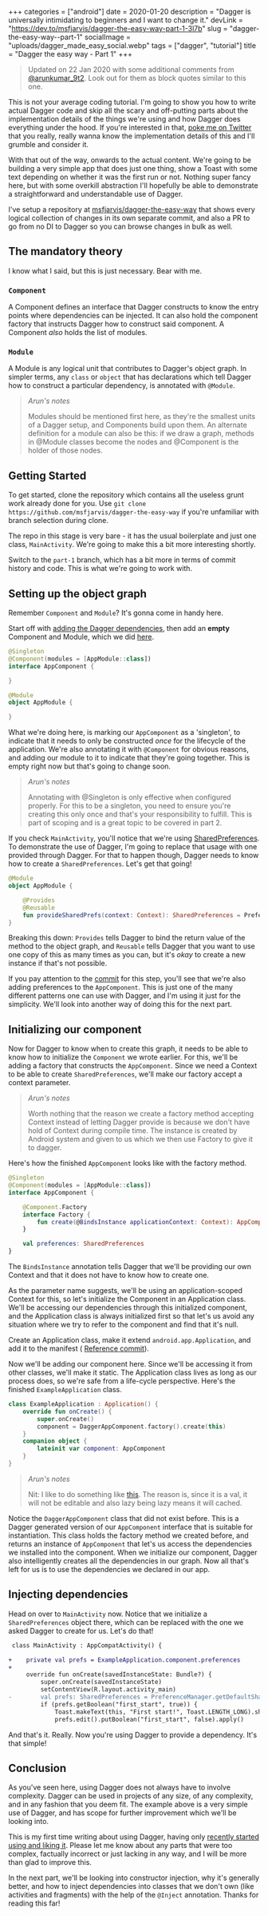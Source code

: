 +++
categories = ["android"]
date = 2020-01-20
description = "Dagger is universally intimidating to beginners and I want to change it."
devLink = "https://dev.to/msfjarvis/dagger-the-easy-way-part-1-3l7b"
slug = "dagger-the-easy-way--part-1"
socialImage = "uploads/dagger_made_easy_social.webp"
tags = ["dagger", "tutorial"]
title = "Dagger the easy way - Part 1"
+++

> Updated on 22 Jan 2020 with some additional comments from [@arunkumar_9t2](https://twitter.com/arunkumar_9t2). Look out for them as block quotes similar to this one.

This is not your average coding tutorial. I'm going to show you how to write actual Dagger code and skip all the scary and off-putting parts about the implementation details of the things we're using and how Dagger does everything under the hood. If you're interested in that, [poke me on Twitter](https://twitter.com/msfjarvis) that you really, really wanna know the implementation details of this and I'll grumble and consider it.

With that out of the way, onwards to the actual content. We're going to be building a very simple app that does just one thing, show a Toast with some text depending on whether it was the first run or not. Nothing super fancy here, but with some overkill abstraction I'll hopefully be able to demonstrate a straightforward and understandable use of Dagger.

I've setup a repository at [msfjarvis/dagger-the-easy-way](https://github.com/msfjarvis/dagger-the-easy-way) that shows every logical collection of changes in its own separate commit, and also a PR to go from no DI to Dagger so you can browse changes in bulk as well.

## The mandatory theory

I know what I said, but this is just necessary. Bear with me.

### `Component`

A Component defines an interface that Dagger constructs to know the entry points where dependencies can be injected. It can also hold the component factory that instructs Dagger how to construct said component. A Component _also_ holds the list of modules.

### `Module`

A Module is any logical unit that contributes to Dagger's object graph. In simpler terms, any `class` or `object` that has declarations which tell Dagger how to construct a particular dependency, is annotated with `@Module`.

> _Arun's notes_
>
> Modules should be mentioned first here, as they're the smallest units of a Dagger setup, and Components build upon them. An alternate definition for a module can also be this: if we draw a graph, methods in @Module classes become the nodes and @Component is the holder of those nodes.

## Getting Started

To get started, clone the repository which contains all the useless grunt work already done for you. Use `git clone https://github.com/msfjarvis/dagger-the-easy-way` if you're unfamiliar with branch selection during clone.

The repo in this stage is very bare - it has the usual boilerplate and just one class, `MainActivity`. We're going to make this a bit more interesting shortly.

Switch to the `part-1` branch, which has a bit more in terms of commit history and code. This is what we're going to work with.

## Setting up the object graph

Remember `Component` and `Module`? It's gonna come in handy here.

Start off with [adding the Dagger dependencies](https://github.com/msfjarvis/dagger-the-easy-way/commit/f86208b89cee2c05becd4341e1b209dc2479aa2f), then add an **empty** Component and Module, which we did [here](https://github.com/msfjarvis/dagger-the-easy-way/commit/f1604adb4e99f342b213cefa9fada21efb6f49a2).

```kotlin
@Singleton
@Component(modules = [AppModule::class])
interface AppComponent {

}

@Module
object AppModule {

}
```

What we're doing here, is marking our `AppComponent` as a 'singleton', to indicate that it needs to only be constructed _once_ for the lifecycle of the application. We're also annotating it with `@Component` for obvious reasons, and adding our module to it to indicate that they're going together. This is empty right now but that's going to change soon.

> _Arun's notes_
>
> Annotating with @Singleton is only effective when configured properly. For this to be a singleton, you need to ensure you're creating this only once and that's your responsibility to fulfill. This is part of scoping and is a great topic to be covered in part 2.

If you check `MainActivity`, you'll notice that we're using [SharedPreferences](https://developer.android.com/reference/android/content/SharedPreferences.html). To demonstrate the use of Dagger, I'm going to replace that usage with one provided through Dagger. For that to happen though, Dagger needs to know how to create a `SharedPreferences`. Let's get that going!

```kotlin
@Module
object AppModule {

    @Provides
    @Reusable
    fun provideSharedPrefs(context: Context): SharedPreferences = PreferenceManager.getDefaultSharedPreferences(context)
}
```

Breaking this down: `Provides` tells Dagger to bind the return value of the method to the object graph, and `Reusable` tells Dagger that you want to use one copy of this as many times as you can, but it's _okay_ to create a new instance if that's not possible.

If you pay attention to the [commit](https://github.com/msfjarvis/dagger-the-easy-way/commit/f1a60ffaf6f07f8654bde27fbd65bef08c248f4e) for this step, you'll see that we're also adding preferences to the `AppComponent`. This is just one of the many different patterns one can use with Dagger, and I'm using it just for the simplicity. We'll look into another way of doing this for the next part.

## Initializing our component

Now for Dagger to know when to create this graph, it needs to be able to know how to initialize the `Component` we wrote earlier. For this, we'll be adding a factory that constructs the `AppComponent`. Since we need a Context to be able to create `SharedPreferences`, we'll make our factory accept a context parameter.

> _Arun's notes_
>
> Worth nothing that the reason we create a factory method accepting Context instead of letting Dagger provide is because we don't have hold of Context during compile time. The instance is created by Android system and given to us which we then use Factory to give it to dagger.

Here's how the finished `AppComponent` looks like with the factory method.

```kotlin
@Singleton
@Component(modules = [AppModule::class])
interface AppComponent {

    @Component.Factory
    interface Factory {
        fun create(@BindsInstance applicationContext: Context): AppComponent
    }

    val preferences: SharedPreferences
}
```

The `BindsInstance` annotation tells Dagger that we'll be providing our own Context and that it does not have to know how to create one.

As the parameter name suggests, we'll be using an application-scoped Context for this, so let's initialize the Component in an Application class. We'll be accessing our dependencies through this initialized component, and the Application class is always initialized first so that let's us avoid any situation where we try to refer to the component and find that it's null.

Create an Application class, make it extend `android.app.Application`, and add it to the manifest ( [Reference commit](https://github.com/msfjarvis/dagger-the-easy-way/commit/25d4dc223bfafd40ac9801e23ca9b09526ed9362)).

Now we'll be adding our component here. Since we'll be accessing it from other classes, we'll make it static. The Application class lives as long as our process does, so we're safe from a life-cycle perspective. Here's the finished `ExampleApplication` class.

```kotlin
class ExampleApplication : Application() {
    override fun onCreate() {
        super.onCreate()
        component = DaggerAppComponent.factory().create(this)
    }
    companion object {
        lateinit var component: AppComponent
    }
}
```

> _Arun's notes_
>
> Nit: I like to do something like [this](https://github.com/arunkumar9t2/scabbard/blob/004116cf6a548022982c7869d7758725c18991f8/scabbard-sample/src/main/java/dev/arunkumar/scabbard/App.kt#L10). The reason is, since it is a val, it will not be editable and also lazy being lazy means it will cached.

Notice the `DaggerAppComponent` class that did not exist before. This is a Dagger generated version of our `AppComponent` interface that is suitable for instantiation. This class holds the factory method we created before, and returns an instance of `AppComponent` that let's us access the dependencies we installed into the component. When we initialize our component, Dagger also intelligently creates all the dependencies in our graph. Now all that's left for us is to use the dependencies we declared in our app.

## Injecting dependencies

Head on over to `MainActivity` now. Notice that we initialize a `SharedPreferences` object there, which can be replaced with the one we asked Dagger to create for us. Let's do that!

```diff
 class MainActivity : AppCompatActivity() {

+    private val prefs = ExampleApplication.component.preferences
+
     override fun onCreate(savedInstanceState: Bundle?) {
         super.onCreate(savedInstanceState)
         setContentView(R.layout.activity_main)
-        val prefs: SharedPreferences = PreferenceManager.getDefaultSharedPreferences(this)
         if (prefs.getBoolean("first_start", true)) {
             Toast.makeText(this, "First start!", Toast.LENGTH_LONG).show()
             prefs.edit().putBoolean("first_start", false).apply()
```

And that's it. Really. Now you're using Dagger to provide a dependency. It's that simple!

## Conclusion

As you've seen here, using Dagger does not always have to involve complexity. Dagger can be used in projects of any size, of any complexity, and in any fashion that you deem fit. The example above is a very simple use of Dagger, and has scope for further improvement which we'll be looking into.

This is my first time writing about using Dagger, having only [recently started using and liking it](/posts/my-dagger-story/). Please let me know about any parts that were too complex, factually incorrect or just lacking in any way, and I will be more than glad to improve this.

In the next part, we'll be looking into constructor injection, why it's generally better, and how to inject dependencies into classes that we don't own (like activities and fragments) with the help of the `@Inject` annotation. Thanks for reading this far!
